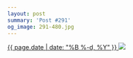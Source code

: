 ```yaml
---
layout: post
summary: 'Post #291'
og_image: 291-480.jpg
---
```


<p>
 <time>
  <a href="/291">
   {{ page.date | date: "%B %-d, %Y" }}
  </a>
 </time>
 <a href="/291">
  <img data-taken="3/9/2014" sizes="(min-width: 700px) 50vw, calc(100vw - 2rem)" src="{{ site.assets_url }}/291-240.jpg" srcset="{{ site.assets_url }}/291-480.jpg 480w, {{ site.assets_url }}/291-360.jpg 360w, {{ site.assets_url }}/291-240.jpg 240w, {{ site.assets_url }}/291-120.jpg 120w"/>
 </a>
</p>
